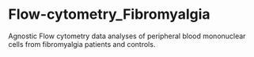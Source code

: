 # Flow-cytometry_Fibromyalgia
Agnostic Flow cytometry data analyses of peripheral blood mononuclear cells from fibromyalgia patients and controls.
